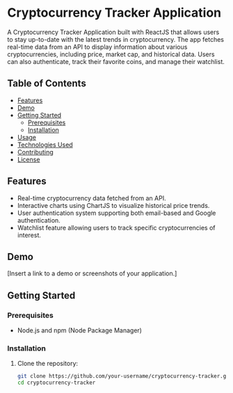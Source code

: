 # Cryptocurrency Tracker Application

A Cryptocurrency Tracker Application built with ReactJS that allows users to stay up-to-date with the latest trends in cryptocurrency. The app fetches real-time data from an API to display information about various cryptocurrencies, including price, market cap, and historical data. Users can also authenticate, track their favorite coins, and manage their watchlist.

## Table of Contents

- [Features](#features)
- [Demo](#demo)
- [Getting Started](#getting-started)
  - [Prerequisites](#prerequisites)
  - [Installation](#installation)
- [Usage](#usage)
- [Technologies Used](#technologies-used)
- [Contributing](#contributing)
- [License](#license)

## Features

- Real-time cryptocurrency data fetched from an API.
- Interactive charts using ChartJS to visualize historical price trends.
- User authentication system supporting both email-based and Google authentication.
- Watchlist feature allowing users to track specific cryptocurrencies of interest.

## Demo

[Insert a link to a demo or screenshots of your application.]

## Getting Started

### Prerequisites

- Node.js and npm (Node Package Manager)

### Installation

1. Clone the repository:

   ```bash
   git clone https://github.com/your-username/cryptocurrency-tracker.git
   cd cryptocurrency-tracker

